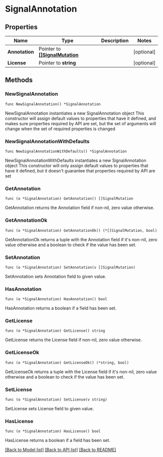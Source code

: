 # SignalAnnotation

## Properties

Name | Type | Description | Notes
------------ | ------------- | ------------- | -------------
**Annotation** | Pointer to [**[]SignalMutation**](SignalMutation.md) |  | [optional] 
**License** | Pointer to **string** |  | [optional] 

## Methods

### NewSignalAnnotation

`func NewSignalAnnotation() *SignalAnnotation`

NewSignalAnnotation instantiates a new SignalAnnotation object
This constructor will assign default values to properties that have it defined,
and makes sure properties required by API are set, but the set of arguments
will change when the set of required properties is changed

### NewSignalAnnotationWithDefaults

`func NewSignalAnnotationWithDefaults() *SignalAnnotation`

NewSignalAnnotationWithDefaults instantiates a new SignalAnnotation object
This constructor will only assign default values to properties that have it defined,
but it doesn't guarantee that properties required by API are set

### GetAnnotation

`func (o *SignalAnnotation) GetAnnotation() []SignalMutation`

GetAnnotation returns the Annotation field if non-nil, zero value otherwise.

### GetAnnotationOk

`func (o *SignalAnnotation) GetAnnotationOk() (*[]SignalMutation, bool)`

GetAnnotationOk returns a tuple with the Annotation field if it's non-nil, zero value otherwise
and a boolean to check if the value has been set.

### SetAnnotation

`func (o *SignalAnnotation) SetAnnotation(v []SignalMutation)`

SetAnnotation sets Annotation field to given value.

### HasAnnotation

`func (o *SignalAnnotation) HasAnnotation() bool`

HasAnnotation returns a boolean if a field has been set.

### GetLicense

`func (o *SignalAnnotation) GetLicense() string`

GetLicense returns the License field if non-nil, zero value otherwise.

### GetLicenseOk

`func (o *SignalAnnotation) GetLicenseOk() (*string, bool)`

GetLicenseOk returns a tuple with the License field if it's non-nil, zero value otherwise
and a boolean to check if the value has been set.

### SetLicense

`func (o *SignalAnnotation) SetLicense(v string)`

SetLicense sets License field to given value.

### HasLicense

`func (o *SignalAnnotation) HasLicense() bool`

HasLicense returns a boolean if a field has been set.


[[Back to Model list]](../README.md#documentation-for-models) [[Back to API list]](../README.md#documentation-for-api-endpoints) [[Back to README]](../README.md)


